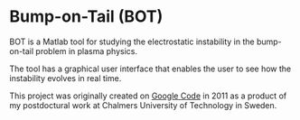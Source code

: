 Bump-on-Tail (BOT)
==================

BOT is a Matlab tool for studying the electrostatic instability in the bump-on-tail problem in plasma physics.

The tool has a graphical user interface that enables the user to see how the instability evolves in real time.

This project was originally created on [Google Code](https://code.google.com/archive/p/bump-on-tail/) in 2011 as a product of my postdoctural work at Chalmers University of Technology in Sweden.
